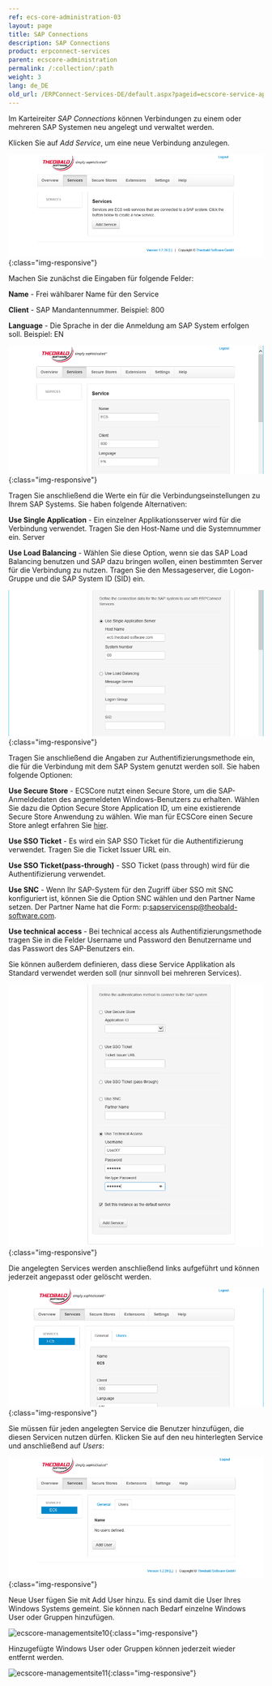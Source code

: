 ```yaml
---
ref: ecs-core-administration-03
layout: page
title: SAP Connections
description: SAP Connections
product: erpconnect-services
parent: ecscore-administration
permalink: /:collection/:path
weight: 3
lang: de_DE
old_url: /ERPConnect-Services-DE/default.aspx?pageid=ecscore-service-applikation
---
```


Im Karteireiter *SAP Connections* können Verbindungen zu einem oder mehreren SAP Systemen neu angelegt und verwaltet werden.  

Klicken Sie auf *Add Service*, um eine neue Verbindung anzulegen.

![ecscore-managementsite4](/img/content/ecscore-managementsite4.jpg.png){:class="img-responsive"}

Machen Sie zunächst die Eingaben für folgende Felder:

**Name** - 		Frei wählbarer Name für den Service

**Client** -	SAP Mandantennummer.	Beispiel: 800

**Language** -	Die Sprache in der die Anmeldung am SAP System erfolgen soll. Beispiel: EN

![ecscore-managementsite5](/img/content/ecscore-managementsite5.jpg.png){:class="img-responsive"}

Tragen Sie anschließend die Werte ein für die Verbindungseinstellungen zu Ihrem SAP Systems. Sie haben folgende Alternativen:

**Use Single Application** -	Ein einzelner Applikationsserver wird für die Verbindung verwendet. Tragen Sie den Host-Name und die Systemnummer ein.
Server

**Use Load Balancing** -	Wählen Sie diese Option, wenn sie das SAP Load Balancing benutzen und SAP dazu bringen wollen, einen bestimmten Server für die 	Verbindung zu nutzen. Tragen Sie den Messageserver, die Logon-Gruppe und die SAP System ID (SID) ein.   

![ecscore-managementsite6](/img/content/ecscore-managementsite6.jpg.png){:class="img-responsive"}

Tragen Sie anschließend die Angaben zur Authentifizierungsmethode ein, die für die Verbindung mit dem SAP System genutzt werden soll. Sie haben folgende Optionen:

**Use Secure Store** -		ECSCore nutzt einen Secure Store, um die SAP-Anmeldedaten des angemeldeten Windows-Benutzers zu erhalten.
					Wählen Sie dazu die Option Secure Store Application ID, um eine existierende Secure Store Anwendung zu wählen. 
					Wie man für ECSCore einen Secure Store anlegt erfahren Sie [hier](./ecscore-secure-store). 

**Use SSO Ticket** -		Es wird ein SAP SSO Ticket für die Authentifizierung verwendet. Tragen Sie die Ticket Issuer URL ein. 

**Use SSO Ticket(pass-through)** -		SSO Ticket (pass through) wird für die Authentifizierung verwendet.
 

**Use SNC** - 				Wenn Ihr SAP-System für den Zugriff über SSO mit SNC konfiguriert ist, können Sie die Option SNC wählen und den Partner Name  						setzen. Der Partner Name hat die Form: p:sapservicensp@theobald-software.com. 

**Use technical access** -			Bei technical access als Authentifizierungsmethode tragen Sie in die Felder Username und Password den Benutzername und das
			Passwort des SAP-Benutzers ein.

Sie können außerdem definieren, dass diese Service Applikation als Standard verwendet werden soll (nur sinnvoll bei mehreren Services). 

![ecscore-managementsite7](/img/content/ecscore-managementsite7.jpg.png){:class="img-responsive"}

Die angelegten Services werden anschließend links aufgeführt und können jederzeit angepasst oder gelöscht werden.

![ecscore-managementsite8](/img/content/ecscore-managementsite8.jpg.png){:class="img-responsive"}

Sie müssen für jeden angelegten Service die Benutzer hinzufügen, die diesen Servicen nutzen dürfen.
Klicken Sie auf den neu hinterlegten Service und anschließend auf *Users*:

![ecscore-managementsite9](/img/content/ecscore-managementsite9.jpg.png){:class="img-responsive"}

Neue User fügen Sie mit Add User hinzu. Es sind damit die User Ihres Windows Systems gemeint. Sie können nach Bedarf einzelne Windows User oder Gruppen hinzufügen. 


![ecscore-managementsite10](/img/content/ecscore-managementsite10.jpg.png){:class="img-responsive"}

Hinzugefügte Windows User oder Gruppen können jederzeit wieder entfernt werden.

![ecscore-managementsite11](/img/content/ecscore-managementsite11.jpg.png){:class="img-responsive"}
